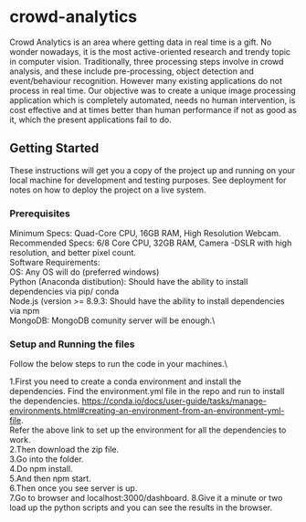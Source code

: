 # crowd-analytics

Crowd Analytics is an area where getting data in real time is a gift. No wonder nowadays, it is the most active-oriented research and trendy topic in computer vision. Traditionally, three processing steps involve in crowd analysis, and these include pre-processing, object detection and event/behaviour recognition. However many existing applications do not process in real time. Our objective was to create a unique image processing application which is completely automated, needs no human intervention, is cost effective and at times better than human performance if not as good as it, which the present applications fail to do.

## Getting Started

These instructions will get you a copy of the project up and running on your local machine for development and testing purposes. See deployment for notes on how to deploy the project on a live system.

### Prerequisites

	
Minimum Specs:	Quad-Core CPU,	16GB RAM, High Resolution Webcam.\
Recommended Specs:  6/8 Core CPU,	32GB RAM, Camera -DSLR with high resolution, and better pixel count.\
Software Requirements:\
OS:	Any OS will do (preferred windows)\
Python (Anaconda distibution): Should have the ability to install dependencies via pip/ conda\
Node.js (version >= 8.9.3: Should have the ability to install dependencies via npm\
MongoDB: MongoDB comunity server will be enough.\


### Setup and Running the files

Follow the below steps to run the code in your machines.\

1.First you need to create a conda environment and install the dependencies. Find the environment.yml file in the repo and run to install the dependencies. https://conda.io/docs/user-guide/tasks/manage-environments.html#creating-an-environment-from-an-environment-yml-file. <br> Refer the above link to set up the environment for all the dependencies to work.\
2.Then download the zip file.\
3.Go into the folder.\
4.Do npm install.\
5.And then npm start.\
6.Then once you see server is up.\
7.Go to browser and localhost:3000/dashboard.
8.Give it a minute or two load up the python scripts and you can see the results in the browser.

